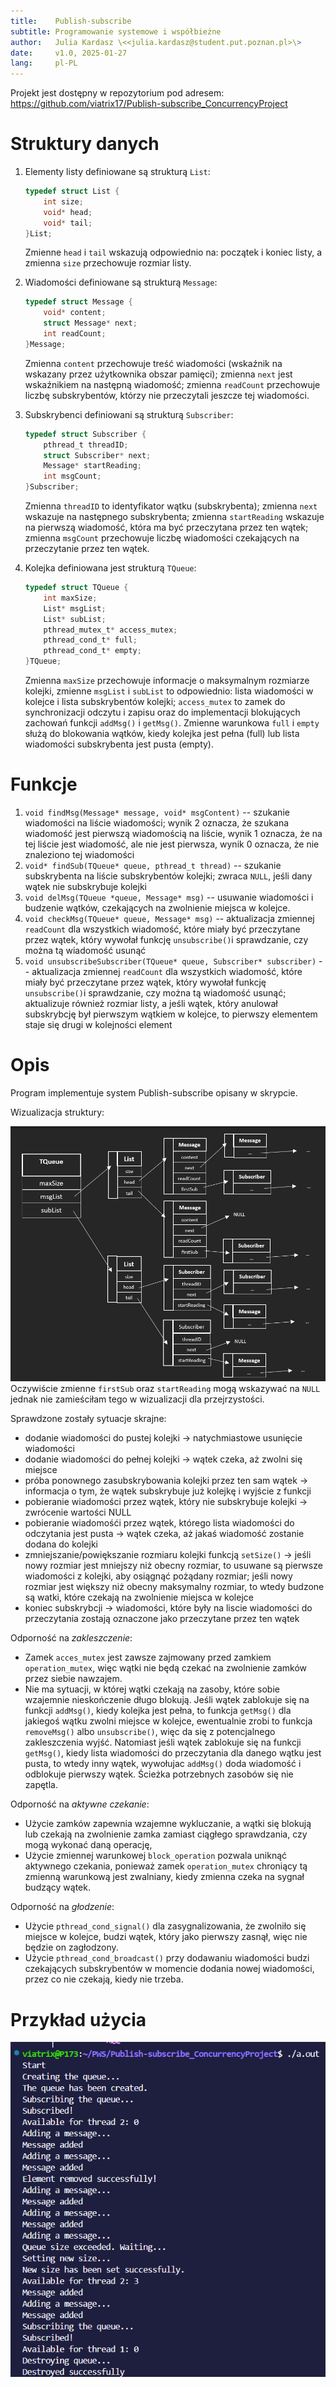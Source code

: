 ```yaml
---
title:    Publish-subscribe
subtitle: Programowanie systemowe i współbieżne
author:   Julia Kardasz \<<julia.kardasz@student.put.poznan.pl>\>
date:     v1.0, 2025-01-27
lang:     pl-PL
---
```


Projekt jest dostępny w repozytorium pod adresem:  
https://github.com/viatrix17/Publish-subscribe_ConcurrencyProject

# Struktury danych

1. Elementy listy definiowane są strukturą `List`:

    ```C
    typedef struct List {
        int size;
        void* head;
        void* tail;
    }List;
    ```

    Zmienne `head` i `tail` wskazują odpowiednio na: początek i koniec listy, a zmienna `size` przechowuje rozmiar listy.
    
2. Wiadomości definiowane są strukturą `Message`:

    ```C
    typedef struct Message {
        void* content;
        struct Message* next;
        int readCount;
    }Message;
    ```

    Zmienna `content` przechowuje treść wiadomości (wskaźnik na wskazany przez użytkownika obszar pamięci); zmienna `next` jest wskaźnikiem na następną wiadomość; zmienna `readCount` przechowuje liczbę subskrybentów, którzy nie przeczytali jeszcze tej wiadomości.

3. Subskrybenci definiowani są strukturą `Subscriber`:

    ```C
    typedef struct Subscriber {
        pthread_t threadID;
        struct Subscriber* next;
        Message* startReading;
        int msgCount;
    }Subscriber;
    ```

    Zmienna `threadID` to identyfikator wątku (subskrybenta); zmienna `next` wskazuje na następnego subskrybenta; zmienna `startReading` wskazuje na pierwszą wiadomość, która ma być przeczytana przez ten wątek; zmienna `msgCount` przechowuje liczbę wiadomości czekających na przeczytanie przez ten wątek.

4. Kolejka definiowana jest strukturą `TQueue`:

    ```C
    typedef struct TQueue {
        int maxSize;
        List* msgList;
        List* subList;
        pthread_mutex_t* access_mutex;
        pthread_cond_t* full;
        pthread_cond_t* empty;
    }TQueue;
    ```

    Zmienna `maxSize` przechowuje informacje o maksymalnym rozmiarze kolejki, zmienne `msgList` i `subList` to odpowiednio: lista wiadomości w kolejce i lista subskrybentów kolejki; `access_mutex` to zamek do synchronizacji odczytu i zapisu oraz do implementacji blokujących zachowań funkcji `addMsg()` i `getMsg()`. Zmienne warunkowa `full` i `empty` służą do blokowania wątków, kiedy kolejka jest pełna (full) lub lista wiadomości subskrybenta jest pusta (empty).
    
# Funkcje

1. `void findMsg(Message* message, void* msgContent)` -- szukanie wiadomości na liście wiadomości; wynik 2 oznacza, że szukana wiadomość jest pierwszą wiadomością na liście, wynik 1 oznacza, że na tej liście jest wiadomość, ale nie jest pierwsza, wynik 0 oznacza, że nie znaleziono tej wiadomości
2. `void* findSub(TQueue* queue, pthread_t thread)` -- szukanie subskrybenta na liście subskrybentów kolejki; zwraca `NULL`, jeśli dany wątek nie subskrybuje kolejki
3. `void delMsg(TQueue *queue, Message* msg)` -- usuwanie wiadomości i budzenie wątków, czekających na zwolnienie miejsca w kolejce.
4. `void checkMsg(TQueue* queue, Message* msg)` -- aktualizacja zmiennej `readCount` dla wszystkich wiadomość, które miały być przeczytane przez wątek, który wywołał funkcję `unsubscribe()`i sprawdzanie, czy można tą wiadomość usunąć
5. `void unsubscribeSubscriber(TQueue* queue, Subscriber* subscriber)` -- aktualizacja zmiennej `readCount` dla wszystkich wiadomość, które miały być przeczytane przez wątek, który wywołał funkcję `unsubscribe()`i sprawdzanie, czy można tą wiadomość usunąć; aktualizuje również rozmiar listy, a jeśli wątek, który anulował subskrybcję był pierwszym wątkiem w kolejce, to pierwszy elementem staje się drugi w kolejności element



# Opis

Program implementuje system Publish-subscribe opisany w skrypcie.

Wizualizacja struktury:

![Wizualizacja struktur](queue_structure.png)
Oczywiście zmienne `firstSub` oraz `startReading` mogą wskazywać na `NULL` jednak nie zamieściłam tego w wizualizacji dla przejrzystości.

Sprawdzone zostały sytuacje skrajne:

* dodanie wiadomości do pustej kolejki -> natychmiastowe usunięcie wiadomości
* dodanie wiadomości do pełnej kolejki -> wątek czeka, aż zwolni się miejsce
* próba ponownego zasubskrybowania kolejki przez ten sam wątek -> informacja o tym, że wątek subskrybuje już kolejkę i wyjście z funkcji
* pobieranie wiadomości przez wątek, który nie subskrybuje kolejki -> zwrócenie wartości NULL
* pobieranie wiadomośći przez wątek, którego lista wiadomości do odczytania jest pusta -> wątek czeka, aż jakaś wiadomość zostanie dodana do kolejki
* zmniejszanie/powiększanie rozmiaru kolejki funkcją `setSize()` -> jeśli nowy rozmiar jest mniejszy niż obecny rozmiar, to usuwane są pierwsze wiadomości z kolejki, aby osiągnąć pożądany rozmiar; jeśli nowy rozmiar jest większy niż obecny maksymalny rozmiar, to wtedy budzone są watki, które czekają na zwolnienie miejsca w kolejce
* koniec subskrybcji -> wiadomości, które były na liscie wiadomości do przeczytania zostają oznaczone jako przeczytane przez ten wątek


Odporność na *zakleszczenie*: 

* Zamek `acces_mutex` jest zawsze zajmowany przed zamkiem `operation_mutex`, więc wątki nie będą czekać na zwolnienie zamków przez siebie nawzajem.
* Nie ma sytuacji, w której wątki czekają na zasoby, które sobie wzajemnie nieskończenie długo blokują. Jeśli wątek zablokuje się na funkcji `addMsg()`, kiedy kolejka jest pełna, to funkcja `getMsg()` dla jakiegoś wątku zwolni miejsce w kolejce, ewentualnie zrobi to funkcja `removeMsg()` albo `unsubscribe()`, więc da się z potencjalnego zakleszczenia wyjść. Natomiast jeśli wątek zablokuje się na funkcji `getMsg()`, kiedy lista wiadomości do przeczytania dla danego wątku jest pusta, to wtedy inny wątek, wywołujac `addMsg()` doda wiadomość i odblokuje pierwszy wątek. Ścieżka potrzebnych zasobów się nie zapętla. 

Odporność na *aktywne czekanie*: 

* Użycie zamków zapewnia wzajemne wykluczanie, a wątki się blokują lub czekają na zwolnienie zamka zamiast ciągłego sprawdzania, czy mogą wykonać daną operację, 
* Użycie zmiennej warunkowej `block_operation` pozwala uniknąć aktywnego czekania, ponieważ zamek `operation_mutex` chroniący tą zmienną warunkową jest zwalniany, kiedy zmienna czeka na sygnał budzący wątek.

Odporność na *głodzenie*: 

* Użycie `pthread_cond_signal()` dla zasygnalizowania, że zwolniło się miejsce w kolejce, budzi wątek, który jako pierwszy zasnął, więc nie będzie on zagłodzony. 
* Użycie `pthread_cond_broadcast()` przy dodawaniu wiadomości budzi czekających subskrybentów w momencie dodania nowej wiadomości, przez co nie czekają, kiedy nie trzeba.

# Przykład użycia

![Przykład użycia programu](console_output.png)




